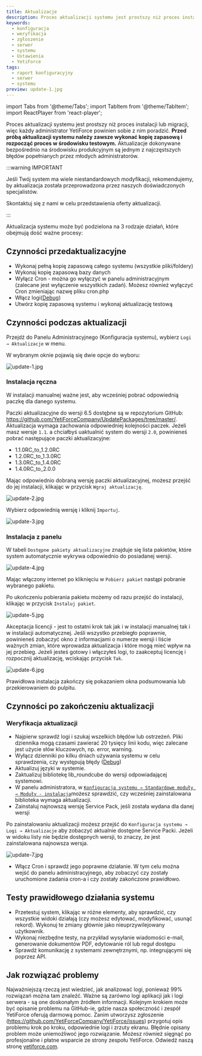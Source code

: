 ```yaml
---
title: Aktualizacje
description: Proces aktualizacji systemu jest prostszy niż proces instalacji lub migracji, więc każdy administrator YetiForce powinien sobie z nim poradzić.
keywords:
  - konfiguracja
  - weryfikacja
  - zgłoszenie
  - serwer
  - systemu
  - Ustawienia
  - YetiForce
tags:
  - raport konfiguracyjny
  - serwer
  - systemu
preview: update-1.jpg
---
```


import Tabs from '@theme/Tabs';
import TabItem from '@theme/TabItem';
import ReactPlayer from 'react-player';

Proces aktualizacji systemu jest prostszy niż proces instalacji lub migracji, więc każdy administrator YetiForce powinien sobie z nim poradzić. **Przed próbą aktualizacji systemu należy zawsze wykonać kopię zapasową i rozpocząć proces w środowisku testowym.** Aktualizacje dokonywane bezpośrednio na środowisku produkcyjnym są jednym z najczęstszych błędów popełnianych przez młodych administratorów.

:::warning IMPORTANT

Jeśli Twój system ma wiele niestandardowych modyfikacji, rekomendujemy, by aktualizacja została przeprowadzona przez naszych doświadczonych specjalistów.

Skontaktuj się z nami w celu przedstawienia oferty aktualizacji.

:::

<Tabs groupId="zhh7fxZ293w">
    <TabItem value="youtube-zhh7fxZ293w" label="🎬 YouTube">
        <ReactPlayer
            url="https://www.youtube.com/watch?v=zhh7fxZ293w"
            width="100%"
            height="500px"
            controls={true}
        />
    </TabItem>
    <TabItem value="yetiforce-zhh7fxZ293w" label="🎥 YetiForce TV">
        <ReactPlayer url="/video/system-update.mp4" width="100%" height="500px" controls={true} />
    </TabItem>
</Tabs>

Aktualizacja systemu może być podzielona na 3 rodzaje działań, które obejmują dość ważne procesy:

## Czynności przedaktualizacyjne

- Wykonaj pełną kopię zapasową całego systemu (wszystkie pliki/foldery)
- Wykonaj kopię zapasową bazy danych
- Wyłącz Cron - można go wyłączyć w panelu administracyjnym (zalecane jest wyłączenie wszystkich zadań). Możesz również wyłączyć Cron zmieniając nazwę pliku cron.php
- Włącz logi([Debug](/developer-guides/debug#podsumowanie))
- Utwórz kopię zapasową systemu i wykonaj aktualizację testową

## Czynności podczas aktualizacji

Przejdź do Panelu Administracyjnego (Konfiguracja systemu), wybierz `Logi → Aktualizacje` w menu.

W wybranym oknie pojawią się dwie opcje do wyboru:

![update-1.jpg](update-1.jpg)

### Instalacja ręczna

W instalacji manualnej ważne jest, aby wcześniej pobrać odpowiednią paczkę dla danego systemu.

Paczki aktualizacyjne do wersji 6.5 dostęþne są w repozytorium GitHub: https://github.com/YetiForceCompany/UpdatePackages/tree/master/. Aktualizacja wymaga zachowania odpowiedniej kolejności paczek. Jeżeli masz wersje `1.1`. a chciałbyś uaktualnić system do wersji `2.0`, powinieneś pobrać następujące paczki aktualizacyjne:

- 1.1.0RC_to_1.2.0RC
- 1.2.0RC_to_1.3.0RC
- 1.3.0RC_to_1.4.0RC
- 1.4.0RC_to_2.0.0

Mając odpowiednio dobraną wersję paczki aktualizacyjnej, możesz przejść do jej instalacji, klikając w przycisk `Wgraj aktualizację`.

![update-2.jpg](update-2.jpg)

Wybierz odpowiednią wersję i kliknij `Importuj`.

![update-3.jpg](update-3.jpg)

### Instalacja z panelu

W tabeli `Dostępne pakiety aktualizacyjne` znajduje się lista pakietów, które system automatycznie wykrywa odpowiednio do posiadanej wersji.

![update-4.jpg](update-4.jpg)

Mając włączony internet po kliknięciu w `Pobierz pakiet` nastąpi pobranie wybranego pakietu.

Po ukończeniu pobierania pakietu możemy od razu przejść do instalacji, klikając w przycisk `Instaluj pakiet`.

![update-5.jpg](update-5.jpg)

Akceptacja licencji - jest to ostatni krok tak jak i w instalacji manualnej tak i w instalacji automatycznej. Jeśli wszystko przebiegło poprawnie, powinieneś zobaczyć okno z informacjami o numerze wersji i liście ważnych zmian, które wprowadza aktualizacja i które mogą mieć wpływ na jej przebieg. Jeżeli jesteś gotowy i włączyłeś logi, to zaakceptuj licencję i rozpocznij aktualizację, wciskając przycisk `Tak`.

![update-6.jpg](update-6.jpg)

Prawidłowa instalacja zakończy się pokazaniem okna podsumowania lub przekierowaniem do pulpitu.

## Czynności po zakończeniu aktualizacji

### Weryfikacja aktualizacji

- Najpierw sprawdź logi i szukaj wszelkich błędów lub ostrzeżeń. Pliki dziennika mogą czasami zawierać 20 tysięcy linii kodu, więc zalecane jest użycie słów kluczowych, np. error, warning.
- Wyłącz dzienniki po kilku dniach używania systemu w celu sprawdzenia, czy występują błędy ([Debug](/developer-guides/debug#podsumowanie))
- Aktualizuj języki w systemie.
- Zaktualizuj bibliotekę lib_roundcube do wersji odpowiadającej systemowi.
- W panelu administratora, w [`Konfiguracja systemu → Standardowe moduły → Moduły - instalacja`](/administrator-guides/standard-modules/modules-installation/)możesz sprawdzić, czy wcześniej zainstalowana biblioteka wymaga aktualizacji.
- Zainstaluj najnowszą wersję Service Pack, jeśli została wydana dla danej wersji

Po zainstalowaniu aktualizacji możesz przejść do `Konfiguracja systemu → Logi → Aktualizacje` aby zobaczyć aktualnie dostępne Service Packi. Jeżeli w widoku listy nie będzie dostępnych wersji, to znaczy, że jest zainstalowana najnowsza wersja.

![update-7.jpg](update-7.jpg)

- Włącz Cron i sprawdź jego poprawne działanie. W tym celu można wejść do panelu administracyjnego, aby zobaczyć czy zostały uruchomione zadania cron-a i czy zostały zakończone prawidłowo.

## Testy prawidłowego działania systemu

- Przetestuj system, klikając w różne elementy, aby sprawdzić, czy wszystkie widoki działają (czy możesz edytować, modyfikować, usunąć rekord). Wykonuj te zmiany głównie jako nieuprzywilejowany użytkownik.
- Wykonaj niezbędne testy, na przykład wysyłanie wiadomości e-mail, generowanie dokumentów PDF, edytowanie ról lub reguł dostępu
- Sprawdź komunikację z systemami zewnętrznymi, np. integrującymi się poprzez API.

## Jak rozwiązać problemy

Najważniejszą rzeczą jest wiedzieć, jak analizować logi, ponieważ 99% rozwiązań można tam znaleźć. Ważne są zarówno logi aplikacji jak i logi serwera - są one doskonałym źródłem informacji. Kolejnym krokiem może być opisanie problemu na GitHub-ie, gdzie nasza społeczność i zespół YetiForce oferują darmową pomoc. Zanim utworzysz zgłoszenie (https://github.com/YetiForceCompany/YetiForce/issues) przygotuj opis problemu krok po kroku, odpowiednie logi i zrzuty ekranu. Błędnie opisany problem może uniemożliwoć jego rozwiązanie. Możesz również sięgnąć po profesjonalne i płatne wsparcie ze strony zespołu YetiForce. Odwiedź naszą stronę [yetiforce.com](https://yetiforce.com/pl/uslugi/wsparcie-techniczne-i-biznesowe.html).
